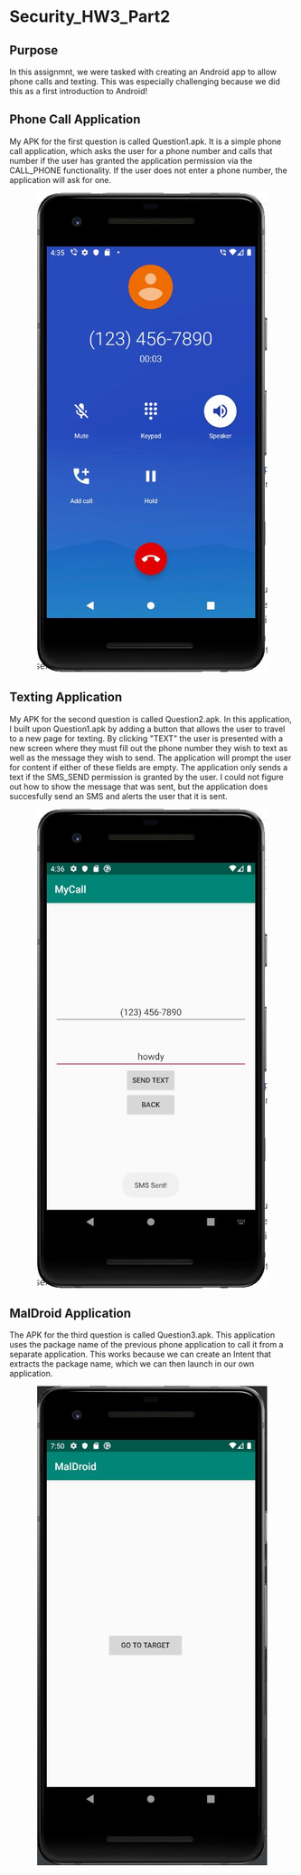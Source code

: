 # Security_HW3_Part2

## Purpose
In this assignmnt, we were tasked with creating an Android app to allow phone calls and texting. This was especially challenging because we did this as a first introduction to Android! 

## Phone Call Application
My APK for the first question is called Question1.apk. It is a simple phone call application, which asks the user for a phone number and calls that number if the user has granted the application permission via the CALL_PHONE functionality. If the user does not enter a phone number, the application will ask for one.

<p align="center">
  <img src=https://github.com/jkwourms/Security_HW3_Part2/blob/master/photos/phone_call.JPG>
</p>

## Texting Application
My APK for the second question is called Question2.apk. In this application, I built upon Question1.apk by adding a button that allows the user to travel to a new page for texting. By clicking "TEXT" the user is presented with a new screen where they must fill out the phone number they wish to text as well as the message they wish to send. The application will prompt the user for content if either of these fields are empty. The application only sends a text if the SMS_SEND permission is granted by the user. I could not figure out how to show the message that was sent, but the application does succesfully send an SMS and alerts the user that it is sent.

<p align="center">
  <img src=https://github.com/jkwourms/Security_HW3_Part2/blob/master/photos/text.JPG>
</p>

## MalDroid Application
The APK for the third question is called Question3.apk. This application uses the package name of the previous phone application to call it from a separate application. This works because we can create an Intent that extracts the package name, which we can then launch in our own application. 

<p align="center">
  <img src=https://github.com/jkwourms/Security_HW3_Part2/blob/master/photos/maldroid.JPG>
</p>
